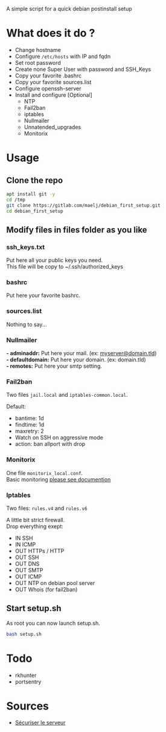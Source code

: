 A simple script for a quick debian postinstall setup

# What does it do ?

- Change hostname  
- Configure `/etc/hosts` with IP and fqdn  
- Set root password  
- Create none Super User with password and SSH_Keys  
- Copy your favorite .bashrc  
- Copy your favorite sources.list  
- Configure openssh-server  
- Install and configure [Optional]  
  - NTP  
  - Fail2ban  
  - iptables  
  - Nullmailer  
  - Unnatended_upgrades  
  - Monitorix  

# Usage

## Clone the repo

```bash
apt install git -y
cd /tmp
git clone https://gitlab.com/maelj/debian_first_setup.git
cd debian_first_setup
```

## Modify files in files folder as you like

### ssh_keys.txt
Put here all your public keys you need.  
This file will be copy to ~/.ssh/authorized_keys  

### bashrc
Put here your favorite bashrc.  

### sources.list
Nothing to say...  

### Nullmailer
**- adminaddr:** Put here your mail. (ex: myserver@domain.tld)  
**- defaultdomain:** Put here your domain. (ex: domain.tld)  
**- remotes:** Put here your smtp setting.  

### Fail2ban
Two files `jail.local` and `iptables-common.local`.  

Default:  
- bantime: 1d  
- findtime: 1d  
- maxretry: 2  
- Watch on SSH on aggressive mode
- action: ban allport with drop

### Monitorix
One file `monitorix_local.conf`.    
Basic monitoring [please see documention](https://www.monitorix.org/documentation.html)  

### Iptables
Two files: `rules.v4` and `rules.v6`  

A little bit strict firewall.  
Drop everything exept:  
- IN SSH  
- IN ICMP  
- OUT HTTPs / HTTP  
- OUT SSH  
- OUT DNS  
- OUT SMTP  
- OUT ICMP  
- OUT NTP on debian pool server  
- OUT Whois (for fail2ban)

## Start setup.sh

As root you can now launch setup.sh.  
```bash
bash setup.sh
```

# Todo

- rkhunter
- portsentry

# Sources
- [Sécuriser le serveur](http://sdz.tdct.org/sdz/securiser-son-serveur-linux.html)
